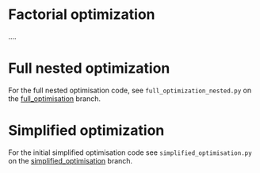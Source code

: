 # Factorial optimization
....

# Full nested optimization
For the full nested optimisation code, see `full_optimization_nested.py` on the [full_optimisation](https://github.com/Luka140/Spaghetti_bridge/blob/full_optimisation/full_optimization_nested.py) branch.

# Simplified optimization
For the initial simplified optimisation code see `simplified_optimisation.py` on the [simplified_optimisation](https://github.com/Luka140/Spaghetti_bridge/blob/simplified_optimisation/simplified_optimization.py) branch.
